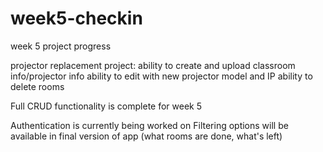 # week5-checkin
week 5 project progress

projector replacement project:
ability to create and upload classroom info/projector info
ability to edit with new projector model and IP
ability to delete rooms

Full CRUD functionality is complete for week 5

Authentication is currently being worked on
Filtering options will be available in final version of app (what rooms are done, what's left)
